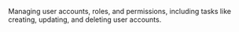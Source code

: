 Managing user accounts, roles, and permissions, including tasks like creating, updating, and deleting user accounts.
